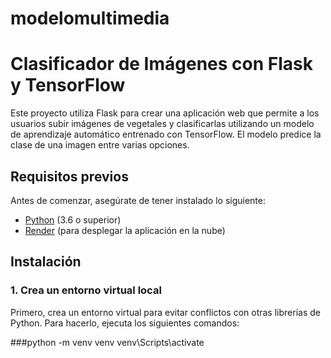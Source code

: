 # modelomultimedia

# Clasificador de Imágenes con Flask y TensorFlow

Este proyecto utiliza Flask para crear una aplicación web que permite a los usuarios subir imágenes de vegetales y clasificarlas utilizando un modelo de aprendizaje automático entrenado con TensorFlow. El modelo predice la clase de una imagen entre varias opciones.

## Requisitos previos

Antes de comenzar, asegúrate de tener instalado lo siguiente:

- [Python](https://www.python.org/downloads/) (3.6 o superior)
- [Render](https://render.com/) (para desplegar la aplicación en la nube)

## Instalación

### 1. Crea un entorno virtual local

Primero, crea un entorno virtual para evitar conflictos con otras librerías de Python. Para hacerlo, ejecuta los siguientes comandos:


###python -m venv venv
venv\Scripts\activate
